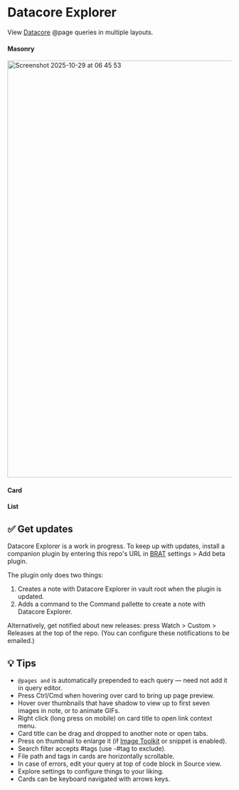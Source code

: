 # Datacore Explorer

View [Datacore](https://obsidian.md/plugins?id=datacore) @page queries in multiple layouts.

#### Masonry

<img width="1156" height="935" alt="Screenshot 2025-10-29 at 06 45 53" src="https://github.com/user-attachments/assets/74aa4f21-50da-4c43-8464-ca9e4fbecc3b" />

#### Card

#### List

## ✅ Get updates

Datacore Explorer is a work in progress. To keep up with updates, install a companion plugin by entering this repo's URL in [BRAT](https://obsidian.md/plugins?id=obsidian42-brat) settings > Add beta plugin.

The plugin only does two things:

1. Creates a note with Datacore Explorer in vault root when the plugin is updated.
2. Adds a command to the Command pallette to create a note with Datacore Explorer.

Alternatively, get notified about new releases: press Watch > Custom > Releases at the top of the repo. (You can configure these notifications to be emailed.)

## 💡 Tips

- `@pages and` is automatically prepended to each query — need not add it in query editor.
- Press Ctrl/Cmd when hovering over card to bring up page preview.
- Hover over thumbnails that have shadow to view up to first seven images in note, or to animate GIFs.
- Right click (long press on mobile) on card title to open link context menu.
- Card title can be drag and dropped to another note or open tabs.
- Press on thumbnail to enlarge it (if [Image Toolkit](https://obsidian.md/plugins?id=obsidian-image-toolkit) or snippet is enabled).
- Search filter accepts #tags (use -#tag to exclude).
- File path and tags in cards are horizontally scrollable.
- In case of errors, edit your query at top of code block in Source view.
- Explore settings to configure things to your liking.
- Cards can be keyboard navigated with arrows keys.


